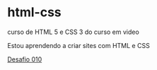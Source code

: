 # html-css
 curso de HTML 5 e CSS 3 do curso em video

Estou aprendendo a criar sites com HTML e CSS

<a href="https://miguelconrado.github.io/html-css/exercicios/DESAFIOS/d001/desafio%20010/android.html">
Desafio 010
</a>
